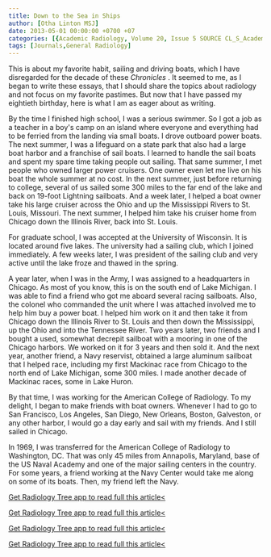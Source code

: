 ```yaml
---
title: Down to the Sea in Ships
author: [Otha Linton MSJ]
date: 2013-05-01 00:00:00 +0700 +07
categories: [{Academic Radiology, Volume 20, Issue 5 SOURCE CL_S_AcademicRadiologyVolume20Issue5 1}]
tags: [Journals,General Radiology]
---
```

This is about my favorite habit, sailing and driving boats, which I have disregarded for the decade of these _Chronicles_ . It seemed to me, as I began to write these essays, that I should share the topics about radiology and not focus on my favorite pastimes. But now that I have passed my eightieth birthday, here is what I am as eager about as writing.

By the time I finished high school, I was a serious swimmer. So I got a job as a teacher in a boy's camp on an island where everyone and everything had to be ferried from the landing via small boats. I drove outboard power boats. The next summer, I was a lifeguard on a state park that also had a large boat harbor and a franchise of sail boats. I learned to handle the sail boats and spent my spare time taking people out sailing. That same summer, I met people who owned larger power cruisers. One owner even let me live on his boat the whole summer at no cost. In the next summer, just before returning to college, several of us sailed some 300 miles to the far end of the lake and back on 19-foot Lightning sailboats. And a week later, I helped a boat owner take his large cruiser across the Ohio and up the Mississippi Rivers to St. Louis, Missouri. The next summer, I helped him take his cruiser home from Chicago down the Illinois River, back into St. Louis.

For graduate school, I was accepted at the University of Wisconsin. It is located around five lakes. The university had a sailing club, which I joined immediately. A few weeks later, I was president of the sailing club and very active until the lake froze and thawed in the spring.

A year later, when I was in the Army, I was assigned to a headquarters in Chicago. As most of you know, this is on the south end of Lake Michigan. I was able to find a friend who got me aboard several racing sailboats. Also, the colonel who commanded the unit where I was attached involved me to help him buy a power boat. I helped him work on it and then take it from Chicago down the Illinois River to St. Louis and then down the Mississippi, up the Ohio and into the Tennessee River. Two years later, two friends and I bought a used, somewhat decrepit sailboat with a mooring in one of the Chicago harbors. We worked on it for 3 years and then sold it. And the next year, another friend, a Navy reservist, obtained a large aluminum sailboat that I helped race, including my first Mackinac race from Chicago to the north end of Lake Michigan, some 300 miles. I made another decade of Mackinac races, some in Lake Huron.

By that time, I was working for the American College of Radiology. To my delight, I began to make friends with boat owners. Whenever I had to go to San Francisco, Los Angeles, San Diego, New Orleans, Boston, Galveston, or any other harbor, I would go a day early and sail with my friends. And I still sailed in Chicago.

In 1969, I was transferred for the American College of Radiology to Washington, DC. That was only 45 miles from Annapolis, Maryland, base of the US Naval Academy and one of the major sailing centers in the country. For some years, a friend working at the Navy Center would take me along on some of its boats. Then, my friend left the Navy.

[Get Radiology Tree app to read full this article<](https://clinicalpub.com/app)

[Get Radiology Tree app to read full this article<](https://clinicalpub.com/app)

[Get Radiology Tree app to read full this article<](https://clinicalpub.com/app)

[Get Radiology Tree app to read full this article<](https://clinicalpub.com/app)